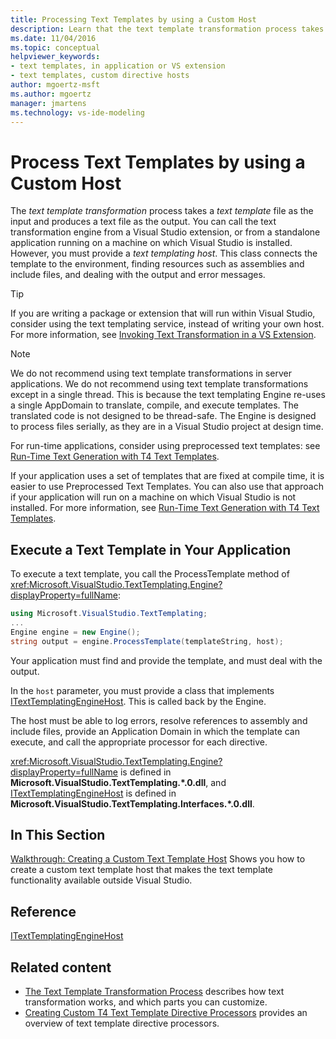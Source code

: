 ```yaml
---
title: Processing Text Templates by using a Custom Host
description: Learn that the text template transformation process takes a text template file as the input and produces a text file as the output.
ms.date: 11/04/2016
ms.topic: conceptual
helpviewer_keywords:
- text templates, in application or VS extension
- text templates, custom directive hosts
author: mgoertz-msft
ms.author: mgoertz
manager: jmartens
ms.technology: vs-ide-modeling
---
```

# Process Text Templates by using a Custom Host


The *text template transformation* process takes a *text template* file as the input and produces a text file as the output. You can call the text transformation engine from a Visual Studio extension, or from a standalone application running on a machine on which Visual Studio is installed. However, you must provide a *text templating host*. This class connects the template to the environment, finding resources such as assemblies and include files, and dealing with the output and error messages.

> [!TIP]
> If you are writing a package or extension that will run within Visual Studio, consider using the text templating service, instead of writing your own host. For more information, see [Invoking Text Transformation in a VS Extension](../modeling/invoking-text-transformation-in-a-vs-extension.md).

> [!NOTE]
> We do not recommend using text template transformations in server applications. We do not recommend using text template transformations except in a single thread. This is because the text templating Engine re-uses a single AppDomain to translate, compile, and execute templates. The translated code is not designed to be thread-safe. The Engine is designed to process files serially, as they are in a Visual Studio project at design time.
>
> For run-time applications, consider using preprocessed text templates: see [Run-Time Text Generation with T4 Text Templates](../modeling/run-time-text-generation-with-t4-text-templates.md).

If your application uses a set of templates that are fixed at compile time, it is easier to use Preprocessed Text Templates. You can also use that approach if your application will run on a machine on which Visual Studio is not installed. For more information, see [Run-Time Text Generation with T4 Text Templates](../modeling/run-time-text-generation-with-t4-text-templates.md).

## Execute a Text Template in Your Application

To execute a text template, you call the ProcessTemplate method of <xref:Microsoft.VisualStudio.TextTemplating.Engine?displayProperty=fullName>:

```csharp
using Microsoft.VisualStudio.TextTemplating;
...
Engine engine = new Engine();
string output = engine.ProcessTemplate(templateString, host);
```

 Your application must find and provide the template, and must deal with the output.

 In the `host` parameter, you must provide a class that implements [ITextTemplatingEngineHost](/previous-versions/visualstudio/visual-studio-2012/bb126505(v=vs.110)). This is called back by the Engine.

 The host must be able to log errors, resolve references to assembly and include files, provide an Application Domain in which the template can execute, and call the appropriate processor for each directive.

 <xref:Microsoft.VisualStudio.TextTemplating.Engine?displayProperty=fullName> is defined in **Microsoft.VisualStudio.TextTemplating.\*.0.dll**, and [ITextTemplatingEngineHost](/previous-versions/visualstudio/visual-studio-2012/bb126505(v=vs.110)) is defined in **Microsoft.VisualStudio.TextTemplating.Interfaces.\*.0.dll**.

## In This Section
 [Walkthrough: Creating a Custom Text Template Host](../modeling/walkthrough-creating-a-custom-text-template-host.md)
 Shows you how to create a custom text template host that makes the text template functionality available outside Visual Studio.

## Reference
 [ITextTemplatingEngineHost](/previous-versions/visualstudio/visual-studio-2012/bb126505(v=vs.110))

## Related content

- [The Text Template Transformation Process](../modeling/the-text-template-transformation-process.md) describes how text transformation works, and which parts you can customize.
- [Creating Custom T4 Text Template Directive Processors](../modeling/creating-custom-t4-text-template-directive-processors.md) provides an overview of text template directive processors.
